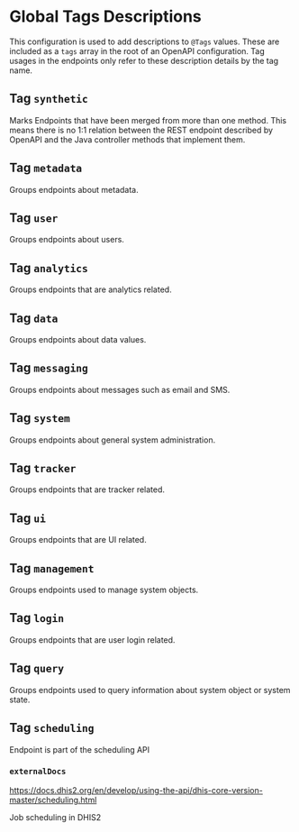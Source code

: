 # Global Tags Descriptions
This configuration is used to add descriptions to `@Tags` values.
These are included as a `tags` array in the root of an OpenAPI configuration.
Tag usages in the endpoints only refer to these description details by the tag name.

## Tag `synthetic`
Marks Endpoints that have been merged from more than one method.
This means there is no 1:1 relation between the REST endpoint described by OpenAPI
and the Java controller methods that implement them. 

## Tag `metadata`
Groups endpoints about metadata.

## Tag `user`
Groups endpoints about users.

## Tag `analytics`
Groups endpoints that are analytics related.

## Tag `data`
Groups endpoints about data values.

## Tag `messaging`
Groups endpoints about messages such as email and SMS.

## Tag `system`
Groups endpoints about general system administration.

## Tag `tracker`
Groups endpoints that are tracker related.

## Tag `ui`
Groups endpoints that are UI related.

## Tag `management`
Groups endpoints used to manage system objects.

## Tag `login`
Groups endpoints that are user login related.

## Tag `query`
Groups endpoints used to query information about system object or system state.

## Tag `scheduling`
Endpoint is part of the scheduling API

### `externalDocs`
https://docs.dhis2.org/en/develop/using-the-api/dhis-core-version-master/scheduling.html

Job scheduling in DHIS2